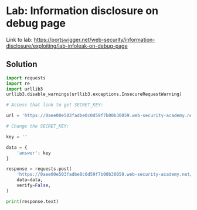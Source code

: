 # Lab: Information disclosure on debug page

Link to lab: https://portswigger.net/web-security/information-disclosure/exploiting/lab-infoleak-on-debug-page

## Solution

```python
import requests
import re
import urllib3
urllib3.disable_warnings(urllib3.exceptions.InsecureRequestWarning)

# Access that link to get SECRET_KEY:

url = 'https://0aee00e503fadbe0c0d59f7b00b30059.web-security-academy.net/cgi-bin/phpinfo.php'

# Change the SECRET_KEY:

key = ''

data = {
    'answer': key
}

response = requests.post(
    'https://0aee00e503fadbe0c0d59f7b00b30059.web-security-academy.net/submitSolution',
    data=data,
    verify=False,
)

print(response.text)
```
